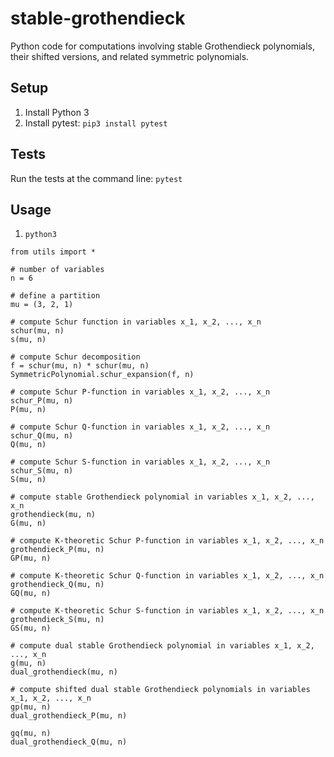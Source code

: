# stable-grothendieck

Python code for computations involving stable Grothendieck polynomials, their shifted versions, and related symmetric polynomials.

## Setup
1. Install Python 3
1. Install pytest: `pip3 install pytest`

## Tests
Run the tests at the command line: `pytest`

## Usage

1. `python3`
```
from utils import *

# number of variables
n = 6

# define a partition
mu = (3, 2, 1)

# compute Schur function in variables x_1, x_2, ..., x_n
schur(mu, n)
s(mu, n)

# compute Schur decomposition
f = schur(mu, n) * schur(mu, n)
SymmetricPolynomial.schur_expansion(f, n)

# compute Schur P-function in variables x_1, x_2, ..., x_n
schur_P(mu, n)
P(mu, n)

# compute Schur Q-function in variables x_1, x_2, ..., x_n
schur_Q(mu, n)
Q(mu, n)

# compute Schur S-function in variables x_1, x_2, ..., x_n
schur_S(mu, n)
S(mu, n)

# compute stable Grothendieck polynomial in variables x_1, x_2, ..., x_n
grothendieck(mu, n)
G(mu, n)

# compute K-theoretic Schur P-function in variables x_1, x_2, ..., x_n
grothendieck_P(mu, n)
GP(mu, n)

# compute K-theoretic Schur Q-function in variables x_1, x_2, ..., x_n
grothendieck_Q(mu, n)
GQ(mu, n)

# compute K-theoretic Schur S-function in variables x_1, x_2, ..., x_n
grothendieck_S(mu, n)
GS(mu, n)

# compute dual stable Grothendieck polynomial in variables x_1, x_2, ..., x_n
g(mu, n)
dual_grothendieck(mu, n)

# compute shifted dual stable Grothendieck polynomials in variables x_1, x_2, ..., x_n
gp(mu, n)
dual_grothendieck_P(mu, n)

gq(mu, n)
dual_grothendieck_Q(mu, n)

```